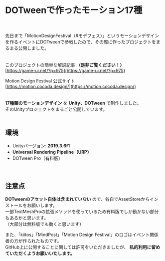 # DOTweenで作ったモーション17種  
　
 
 
先日まで「MotionDesignFestival（#モデフェス）」というモーションデザインを作るイベントにDOTweenで参戦したので、その際に作ったプロジェクトをまるまる公開しました。  
　
 　
  

このプロジェクトの簡単な解説記事 **（是非ご覧ください！）**  
[https://game-ui.net/?p=975](https://game-ui.net/?p=975)  

Motion Design Festival 公式サイト  
[https://motion.cocoda.design/](https://motion.cocoda.design/)   
　
 　
  

**17種類のモーションデザイン** を **Unity、DOTween** で制作しました。  
そのUnityプロジェクトをまるごと公開しています。  
　
 
 

## 環境
* Unityバージョン: **2019.3.6f1**
* **Universal Rendering Pipeline（URP）** 
* DOTween Pro（有料版）

　
 
 
## 注意点
**DOTweenのアセット自体は含まれていない** ので、各自でAssetStoreからインストールをお願いします。  
一部TextMeshProの拡張メソッドを使っているため有料版でしか動かない部分もあるかと思います。  
（大部分は無料版でも動くと思います）  


また、「kiitos」「MindPost」「Motion Design Festival」のロゴはイベント関係者の方が作られたものです。  
GitHub上に公開することに関しては許可をいただきましたが、 **私的利用に留めていただくようお願いいたします。**  
  
